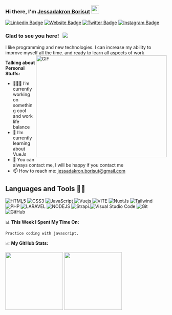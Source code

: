 
### Hi there, I'm <a href="https://jessadakron-portfolio.pages.dev/" target="_blank">Jessadakron Borisut</a> <img src="https://media.giphy.com/media/hvRJCLFzcasrR4ia7z/giphy.gif" width="25px">


[![Linkedin Badge](https://img.shields.io/badge/-LinkedIn-0e76a8?style=flat-square&logo=Linkedin&logoColor=white)](http://linkedin.com/in/jessadakron-borisut-724b70229)
[![Website Badge](https://img.shields.io/badge/Website-3b5998?style=flat-square&logo=google-chrome&logoColor=white)](http://www.jessadakron.info/)
[![Twitter Badge](https://img.shields.io/badge/-Twitter-00acee?style=flat-square&logo=Twitter&logoColor=white)](https://twitter.com/jessadakronrose)
[![Instagram Badge](https://img.shields.io/badge/-Instagram-e4405f?style=flat-square&logo=Instagram&logoColor=white)](https://instagram.com/paojsd/)

### Glad to see you here! &nbsp; ![](https://visitor-badge.glitch.me/badge?page_id=jessadakronb.jessadakronb)

I like programming and new technologies. I can increase my ability to improve myself all the time. and ready to learn all aspects of work
<img align="right" alt="GIF" src="https://github.com/Gapur/Gapur/blob/master/coding.gif?raw=true" width="408" height="318" />

**Talking about Personal Stuffs:**

- 👨🏻‍💻 I’m currently working on something cool and work life balance
- 🚀 I’m currently learning about VueJs
- 💬 You can always contact me, I will be happy if you contact me
- 📫 How to reach me: jessadakron.borisut@gmail.com

## Languages and Tools 👩‍💻
![HTML5](https://img.shields.io/badge/html5-%23E34F26.svg?style=for-the-badge&logo=html5&logoColor=white)
![CSS3](https://img.shields.io/badge/css3-%231572B6.svg?style=for-the-badge&logo=css3&logoColor=white)
![JavaScript](https://img.shields.io/badge/javascript-%23323330.svg?style=for-the-badge&logo=javascript&logoColor=%23F7DF1E)
![Vuejs](https://img.shields.io/badge/Vue.js-35495E?style=for-the-badge&logo=vuedotjs&logoColor=4FC08D)
![VITE](https://img.shields.io/badge/Vite-B73BFE?style=for-the-badge&logo=vite&logoColor=FFD62E)
![NuxtJs](https://img.shields.io/badge/nuxt.js-00C58E?style=for-the-badge&logo=nuxtdotjs&logoColor=white)
![Tailwind](https://img.shields.io/badge/Tailwind_CSS-38B2AC?style=for-the-badge&logo=tailwind-css&logoColor=white)
![PHP](https://img.shields.io/badge/PHP-777BB4?style=for-the-badge&logo=php&logoColor=white)
![LARAVEL](https://img.shields.io/badge/Laravel-FF2D20?style=for-the-badge&logo=laravel&logoColor=white)
![NODEJS](https://img.shields.io/badge/Node.js-339933?style=for-the-badge&logo=nodedotjs&logoColor=white)
![Strapi](https://img.shields.io/badge/strapi-2e7eea?style=for-the-badge&logo=strapi&logoColor=white).![Visual Studio Code](https://img.shields.io/badge/Visual%20Studio%20Code-0078d7.svg?style=for-the-badge&logo=visual-studio-code&logoColor=white)
![Git](https://img.shields.io/badge/git-%23F05033.svg?style=for-the-badge&logo=git&logoColor=white)
![GitHub](https://img.shields.io/badge/github-%23121011.svg?style=for-the-badge&logo=github&logoColor=white)
</br>

📊 **This Week I Spent My Time On:**
<!--START_SECTION:waka-->
```text
Practice coding with javascript.
```
<!--END_SECTION:waka-->

📈 **My GitHub Stats:**

<p>
  <img height="180em" src="https://github-readme-stats.vercel.app/api?username=jessadakronb&show_icons=true&hide_border=true&&count_private=true&include_all_commits=true" />
  <img height="180em" src="https://github-readme-stats.vercel.app/api/top-langs/?username=jessadakronb&exclude_repo=KNN-Image-Classification&show_icons=true&hide_border=true&layout=compact&langs_count=8"/>
</p>

